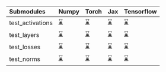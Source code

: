 | Submodules       | Numpy                                                                                                                           | Torch                                                                                                                           | Jax                                                                                                                             | Tensorflow                                                                                                                      |
|:-----------------|:--------------------------------------------------------------------------------------------------------------------------------|:--------------------------------------------------------------------------------------------------------------------------------|:--------------------------------------------------------------------------------------------------------------------------------|:--------------------------------------------------------------------------------------------------------------------------------|
| test_activations | <a href="https://github.com/unifyai/ivy/runs/8037195447?check_suite_focus=true" rel="noopener noreferrer" target="_blank">⌛</a> | <a href="https://github.com/unifyai/ivy/runs/8037196269?check_suite_focus=true" rel="noopener noreferrer" target="_blank">⌛</a> | <a href="https://github.com/unifyai/ivy/runs/8037197085?check_suite_focus=true" rel="noopener noreferrer" target="_blank">⌛</a> | <a href="https://github.com/unifyai/ivy/runs/8037197706?check_suite_focus=true" rel="noopener noreferrer" target="_blank">⌛</a> |
| test_layers      | <a href="https://github.com/unifyai/ivy/runs/8037195663?check_suite_focus=true" rel="noopener noreferrer" target="_blank">⌛</a> | <a href="https://github.com/unifyai/ivy/runs/8037196441?check_suite_focus=true" rel="noopener noreferrer" target="_blank">⌛</a> | <a href="https://github.com/unifyai/ivy/runs/8037197236?check_suite_focus=true" rel="noopener noreferrer" target="_blank">⌛</a> | <a href="https://github.com/unifyai/ivy/runs/8037197859?check_suite_focus=true" rel="noopener noreferrer" target="_blank">⌛</a> |
| test_losses      | <a href="https://github.com/unifyai/ivy/runs/8037195798?check_suite_focus=true" rel="noopener noreferrer" target="_blank">⌛</a> | <a href="https://github.com/unifyai/ivy/runs/8037196630?check_suite_focus=true" rel="noopener noreferrer" target="_blank">⌛</a> | <a href="https://github.com/unifyai/ivy/runs/8037197374?check_suite_focus=true" rel="noopener noreferrer" target="_blank">⌛</a> | <a href="https://github.com/unifyai/ivy/runs/8037198046?check_suite_focus=true" rel="noopener noreferrer" target="_blank">⌛</a> |
| test_norms       | <a href="https://github.com/unifyai/ivy/runs/8037196062?check_suite_focus=true" rel="noopener noreferrer" target="_blank">⌛</a> | <a href="https://github.com/unifyai/ivy/runs/8037196883?check_suite_focus=true" rel="noopener noreferrer" target="_blank">⌛</a> | <a href="https://github.com/unifyai/ivy/runs/8037197545?check_suite_focus=true" rel="noopener noreferrer" target="_blank">⌛</a> | <a href="https://github.com/unifyai/ivy/runs/8037198201?check_suite_focus=true" rel="noopener noreferrer" target="_blank">⌛</a> |